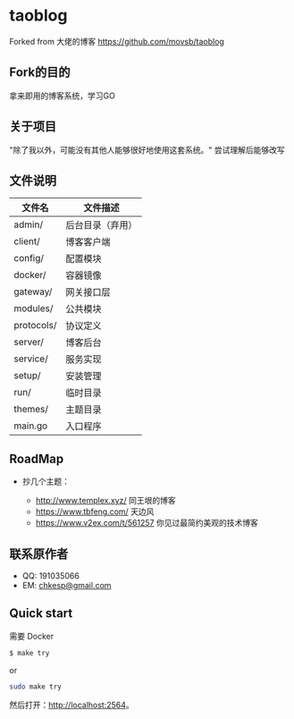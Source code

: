# taoblog

Forked from 大佬的博客
<https://github.com/movsb/taoblog>

## Fork的目的

拿来即用的博客系统，学习GO

## 关于项目

"除了我以外，可能没有其他人能够很好地使用这套系统。" 尝试理解后能够改写

## 文件说明

文件名|文件描述
------|--------
admin/      | 后台目录（弃用）
client/     | 博客客户端
config/     | 配置模块
docker/     | 容器镜像
gateway/    | 网关接口层
modules/    | 公共模块
protocols/  | 协议定义
server/     | 博客后台
service/    | 服务实现
setup/      | 安装管理
run/        | 临时目录
themes/     | 主题目录
main.go     | 入口程序

## RoadMap

- 抄几个主题：

  - <http://www.templex.xyz/> 同王垠的博客
  - <https://www.tbfeng.com/> 天边风
  - <https://www.v2ex.com/t/561257> 你见过最简约美观的技术博客

## 联系原作者

- QQ: 191035066
- EM: chkesp@gmail.com

## Quick start

需要 Docker

```bash
$ make try
```
or
```bash
sudo make try
```

然后打开：<http://localhost:2564>。
